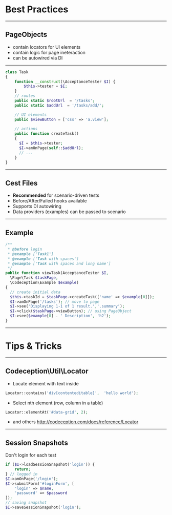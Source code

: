 # Best Practices

---

## PageObjects 

* contain locators for UI elements
* contain logic for page ineteraction
* can be autowired via DI

---

```php
class Task
{
    function __construct(\AcceptanceTester $I) {
        $this->tester = $I;
    }
    // routes
    public static $rootUrl  = '/tasks';
    public static $addUrl  = '/tasks/add/';

    // UI elements
    public $viewButton = ['css' => 'a.view'];
    
    // actions
    public function createTask()
    { 
      $I = $this->tester;
      $I->amOnPage(self::$addUrl);
      // ...
    }
}
```

---

## Cest Files

* **Recommended** for scenario-driven tests
* Before/After/Failed hooks available
* Supports DI autowiring
* Data providers (examples) can be passed to scenario

---

## Example

``` php
/**
 * @before login
 * @example ['Task1']
 * @example ['Task with spaces']
 * @example ['Task with spaces and long name'] 
 */
public function viewTask(AcceptanceTester $I, 
  \Page\Task $taskPage, 
  \Codeception\Example $example)
{    
  // create initial data
  $this->taskId = $taskPage->createTask(['name' => $example[0]]); 
  $I->amOnPage('/tasks'); // move to page
  $I->see('Displaying 1-1 of 1 result.','.summary');
  $I->click($taskPage->viewButton); // using PageObject
  $I->see($example[0] . ' Description', 'h2'); 
}
```

---

# Tips & Tricks

---

## Codeception\Util\Locator

* Locate element with text inside

```php
Locator::contains('div[contenteditable]',  'hello world');
```

* Select nth element (row, column in a table)

```php
Locator::elementAt('#data-grid', 2);
```

* and others http://codeception.com/docs/reference/Locator

---

## Session Snapshots

Don't login for each test

```php
if ($I->loadSessionSnapshot('login')) {
    return;
} // logged in
$I->amOnPage('/login');
$I->submitForm('#loginForm', [
    'login' => $name, 
    'password' => $password
]);
// saving snapshot
$I->saveSessionSnapshot('login');

```

